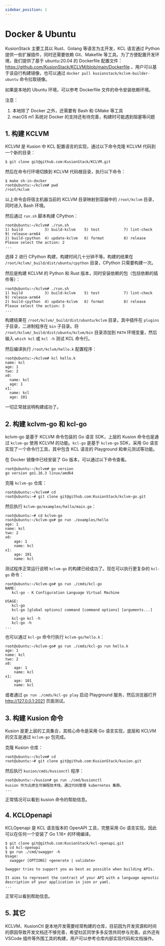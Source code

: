 ```yaml
---
sidebar_position: 1
---
```


# Docker & Ubuntu

KusionStack 主要工具以 Rust、Golang 等语言为主开发，KCL 语言通过 Python 提供一些扩展插件，同时还需要依赖 Git、Makefile 等工具。为了方便配置开发环境，我们提供了基于 ubuntu:20.04 的 Dockerfile 配置文件：https://github.com/KusionStack/KCLVM/blob/main/Dockerfile 。用户可以基于该自行构建镜像，也可以通过 `docker pull kusionstack/kclvm-builder-ubuntu` 命令拉取镜像。

如果是本地的 Ubuntu 环境，可以参考 Dockerfile 文件的命令安装依赖环境。

注意：
1. 本地除了 Docker 之外，还需要有 Bash 和 GMake 等工具
2. macOS m1 系统对 Docker 的支持还有待完善，构建时可能遇到阻塞等问题

## 1. 构建 KCLVM

KCLVM 是 Kusion 中 KCL 配置语言的实现，通过以下命令克隆 KCLVM 代码到一个新的目录：

```
$ git clone git@github.com:KusionStack/KCLVM.git
```

然后在命令行环境切换到 KCLVM 代码根目录，执行以下命令：

```
$ make sh-in-docker
root@ubuntu:~/kclvm# pwd
/root/kclvm
```

以上命令会将宿主机器当前的 KCLVM 目录映射到容器中的 `/root/kclvm` 目录，同时进入 Bash 环境。

然后通过 `run.sh` 脚本构建 CPython：

```
root@ubuntu:~/kclvm# ./run.sh 
1) build          3) build-kclvm    5) test           7) lint-check     9) release-arm64
2) build-cpython  4) update-kclvm   6) format         8) release
Please select the action: 2
...
```

选择 2 进行 CPython 构建，构建时间几十分钟不等。构建的结果在 `/root/kclvm/_build/dist/ubuntu/cpython` 目录，CPython 只需要构建一次。

然后是构建 KCLVM 的 Python 和 Rust 版本，同时安装依赖的包（包括依赖的插件等）：

```
root@ubuntu:~/kclvm# ./run.sh 
1) build          3) build-kclvm    5) test           7) lint-check     9) release-arm64
2) build-cpython  4) update-kclvm   6) format         8) release
Please select the action: 3
...
```

构建结果在 `/root/kclvm/_build/dist/ubuntu/kclvm` 目录，其中插件在 `plugins` 子目录，二进制程序在 `bin` 子目录。将 `/root/kclvm/_build/dist/ubuntu/kclvm/bin` 目录添加到 `PATH` 环境变量，然后输入 `which kcl` 或 `kcl -h` 测试 KCL 命令行。

然后编译执行 `/root/kclvm/hello.k` 配置程序：

```
root@ubuntu:~/kclvm# kcl hello.k
name: kcl
age: 1
two: 2
x0:
  name: kcl
  age: 1
x1:
  name: kcl
  age: 101
```

一切正常就说明构建成功了。

## 2. 构建 kclvm-go 和 kcl-go

kclvm-go 是基于 KCLVM 命令包装的 Go 语言 SDK，上层的 Kusion 命令也是通过 `kclvm-go` 使用 KCLVM 的功能。`kcl-go` 是基于 `kclvm-go` SDK，采用 Go 语言实现了一个命令行工具，其中包含 KCL 语言的 Playground 和单元测试等功能。

在 Docker 镜像中已经安装了 Go 版本，可以通过以下命令查看。

```
root@ubuntu:~/kclvm# go version
go version go1.16.3 linux/amd64
```

克隆 `kclvm-go` 仓库：

```
root@ubuntu:~/kclvm# cd
root@ubuntu:~# git clone git@github.com:KusionStack/kclvm-go.git
```

然后执行 `kclvm-go/examples/hello/main.go`：

```
root@ubuntu:~# cd kclvm-go
root@ubuntu:~/kclvm-go# go run ./examples/hello
age: 1
name: kcl
two: 2
x0:
    age: 1
    name: kcl
x1:
    age: 101
    name: kcl
```

测试程序正常运行说明 `kclvm-go` 的构建已经成功了。现在可以执行更复杂的 `kcl-go` 命令：

```
root@ubuntu:~/kclvm-go# go run ./cmds/kcl-go
NAME:
   kcl-go - K Configuration Language Virtual Machine

USAGE:
   kcl-go
   kcl-go [global options] command [command options] [arguments...]

   kcl-go kcl -h
   kcl-go -h
...
```

也可以通过 `kcl-go` 命令行执行 `kclvm-go/hello.k`：

```
root@ubuntu:~/kclvm-go# go run ./cmds/kcl-go run hello.k
age: 1
name: kcl
two: 2
x0:
    age: 1
    name: kcl
x1:
    age: 101
    name: kcl
```

或者通过 `go run ./cmds/kcl-go play` 启动 Playground 服务，然后浏览器打开 http://127.0.0.1:2021 页面测试。

## 3. 构建 Kusion 命令

Kusion 是更上层的工具集合，其核心命令是采用 Go 语言实现，底层和 KCLVM 的交互是通过 `kclvm-go` 包完成。

克隆 Kusion 仓库：

```
root@ubuntu:~/kclvm# cd
root@ubuntu:~# git clone git@github.com:KusionStack/kusion.git
```

然后执行 `kusion/cmds/kusionctl` 程序：

```
root@ubuntu:~/kusion# go run ./cmd/kusionctl
kusion 作为云原生可编程技术栈，通过代码管理 kubernetes 集群。
...
```

正常情况可以看到 kusion 命令的帮助信息。

## 4. KCLOpenapi

KCLOpenapi 是 KCL 语言版本的 OpenAPI 工具，完整采用 Go 语言实现。因此可以在任何一个安装了 Go 1.16+ 的环境编译。

```
$ git clone git@github.com:KusionStack/kcl-openapi.git
$ cd kcl-openapi
$ go run ./cmd/swagger -h
Usage:
  swagger [OPTIONS] <generate | validate>

Swagger tries to support you as best as possible when building APIs.

It aims to represent the contract of your API with a language agnostic
description of your application in json or yaml.
...
```

正常可以看到帮助信息。

## 5. 其它

KCLVM、KusionCtl 是本地开发需要经常构建的仓库，目前因为开发资源和时间的原因导致开发文档还不够完善，希望社区同学多多反馈共同参与完善。此外还有 VSCode 插件等外围工具的构建，用户可以参考仓库内部实现代码和文档操作。
